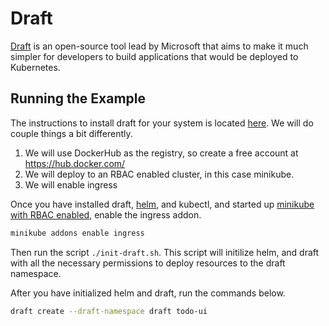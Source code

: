 # Draft #

[Draft](https://github.com/Azure/draft/blob/master/docs/reference/dep-003.md) is an open-source tool lead by Microsoft that aims to make it much simpler for developers to build applications that would be deployed to Kubernetes.  

## Running the Example ##

The instructions to install draft for your system is located [here](https://github.com/Azure/draft/blob/master/docs/install.md).  We will do couple things a bit differently.

1. We will use DockerHub as the registry, so create a free account at https://hub.docker.com/
2. We will deploy to an RBAC enabled cluster, in this case minikube.
3. We will enable ingress

Once you have installed draft, [helm](https://github.com/kubernetes/helm), and kubectl, and started up [minikube with RBAC enabled](../bootcamp/exercises/README.md), enable the ingress addon.

```sh 
minikube addons enable ingress
```

Then run the script `./init-draft.sh`.  This script will initilize helm, and draft with all the necessary permissions to deploy resources to the draft namespace.

After you have initialized helm and draft, run the commands below.

```sh
draft create --draft-namespace draft todo-ui
```

